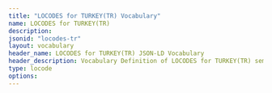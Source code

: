 ```yaml
---
title: "LOCODES for TURKEY(TR) Vocabulary"
name: LOCODES for TURKEY(TR) 
description: 
jsonid: "locodes-tr"
layout: vocabulary
header_name: LOCODES for TURKEY(TR) JSON-LD Vocabulary
header_description: Vocabulary Definition of LOCODES for TURKEY(TR) semantics in HTML format. JSON-LD format is available at [locodes-tr.jsonld](/vocabulary/locodes-tr.jsonld)
type: locode
options:
---
```

